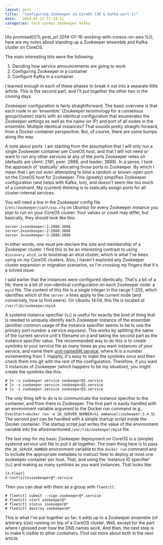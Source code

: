 ```yaml
---
layout: post
title:  "Configuring Zookeeper on CoreOS (ZK & Kafka part 1)"
date:   2014-07-21 17:34:11
categories: tech coreos zookeeper kafka
---
```


[As promised]({% post_url 2014-07-16-working-with-coreos-on-aws %}), here are
my notes about standing up a Zookeeper ensemble and Kafka cluster on CoreOS.

The main interesting bits were the following:

1. Deciding how service announcements are going to work
2. Configuring Zookeeper in a container
3. Configure Kafka in a container

I learned enough in each of these phases to break it out into a separate little
article. This is the second part, and I'll put together the other two in the
coming days.

Zookeeper configuration is fairly straightforward. The basic overview is that
each node in an 'ensemble' (Zookeeper terminology for a consensus
group/cluster) starts with an identical configuration that enumerates the
Zookeeper settings as well as the name (or IP) and port of all nodes in the
ensemble. Multiple identical instances? That sounds pretty straight-forward,
from a Docker container perspective. But, of course, there are some bumps along
the way.

A note about ports. I am starting from the assumption that I will only run a
single Zookeeper container per CoreOS host, and that I will not need or want to
run any other services at any of the ports Zookeeper relies on (defaults are
client: 2181, peer: 2888, and leader: 3888). In a sense, I took the approach of
'statically' allocating those ports to Zookeeper. By which I mean that I am not
even attempting to bind a random or known-open port on the CoreOS host for
Zookeeper. This (greatly) simplifies Zookeeper configuration (and helps with
Kafka, too), and doesn't seem like too much of a constraint. My (current)
thinking is to statically assign ports for all cluster-internal services.

You will need a line in the Zookeeper config file
(`/etc/zookeeper/conf/zoo.cfg` on Ubuntu) for every Zookeeper instance you plan
to run on your CoreOS cluster. Your values or count may differ, but basically,
they should look like this:

    server.1=zookeeper-1:2888:3888
    server.2=zookeeper-2:2888:3888
    server.3=zookeeper-3:2888:3888

In other words, one must pre-declare the size and membership of a Zookeeper
cluster. I find this to be an interesting contrast to using `discovery.etcd.io`
to bootstrap an etcd cluster, which is what I've been using on my CoreOS
clusters. Also, I haven't explored any Zookeeper cluster expansion or migration
scenarios, so I'm crossing my fingers that it's a solved issue.

I said earlier that the instances were configured identically. That's a bit of
a fib; there is a bit of non-identical configuration on each Zookeeper node: a
`myid` file. The content of this file is a single integer in the range 1-255,
which identifies which of the `server.X` lines apply to the current node (and
conversely, how to find peers). On Ubuntu 14.04, this file is located at
`/var/lib/zookeeper/myid`.

A systemd instance specifier (`%i`) is useful for exactly the kind of thing
that is needed to uniquely identify each Zookeeper instance of the ensemble
(another common usage of the instance specifier seems to be to use the primary
port number a service exposes). This works by splitting the name of the current
service unit's filename on `@` and taking the second part as the instance
specifier value. The recommended way to do this is to create symlinks to your
service file as many times as you want instances of your service, and name them
unit-name@N.service, where N is a number incrementing from 1. Happily, it's
easy to make the symlinks once and then check them into git with the rest of
the configuration. Therefore, if you want 3 instances of Zookeeper (which
happens to be my situation), you might create the symlinks like this:

    # ln -s zookeeper.service zookeeper@1.service
    # ln -s zookeeper.service zookeeper@2.service
    # ln -s zookeeper.service zookeeper@3.service

The only thing left to do is to communicate the
instance specifier to the container, and from there to Zookeeper. The first
part is easily handled with an environment variable argument to the Docker run
command (e.g., `ExecStart=docker run -e ZK_SERVER_NUMBER=%i
emmanuel/zookeeper:3.4.5`). The second part can be handled with a simple
startup script inside the Docker container. The startup script just writes the
value of the environment variable into the aforementioned
`/var/lib/zookeeper/myid` file.

The last step for my basic Zookeeper deployment on CoreOS is a (simple) systemd
service unit file to pull it all together. The main thing here is to pass the
`ZK_SERVER_NUMBER` environment variable to the `docker run` command and to
include the appropriate metadata to instruct fleet to deploy at most one
zookeeper container per host. That, and using the 'instance ID specifier'
(`%i`) and making as many symlinks as you want instances. That looks like:

    [X-Fleet]
    X-Conflicts=zookeeper@*.service

Then you can deal with them as a group with `fleetctl`:

    # fleetctl submit --sign zookeeper@*.service
    # fleetctl start zookeeper@*
    # fleetctl status zookeeper@*
    # fleetctl destroy zookeeper@*

This is what I've put together so far; it adds up to a Zookeeper ensemble (of
arbitrary size) running on top of a CoreOS cluster. Well, except for the part
where I glossed over how the DNS names work. And then, the next step is to make
it visible to other containers. Find out more about both in the next article.
